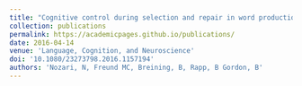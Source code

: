 ```yaml
---
title: "Cognitive control during selection and repair in word production"
collection: publications
permalink: https://academicpages.github.io/publications/
date: 2016-04-14
venue: 'Language, Cognition, and Neuroscience'
doi: '10.1080/23273798.2016.1157194'
authors: 'Nozari, N, Freund MC, Breining, B, Rapp, B Gordon, B'
---
```

